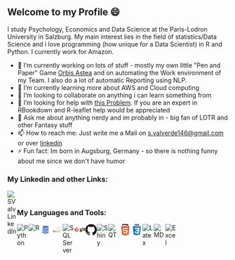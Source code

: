 ## Welcome to my Profile 😄

I study Psychology, Economics and Data Science at the Paris-Lodron University in Salzburg. My main interest lies in the field of statistics/Data Science and i love programming (how unique for a Data Scientist) in R and Python. I currently work for Amazon.

- 🔭 I’m currently working on lots of stuff - mostly my own little "Pen and Paper" Game [Orbis Astea](https://svalv.github.io/Orbis/index.html) and on automating the Work environment of my Team. I also do a lot of automatic Reporting using NLP.
- 🌱 I’m currently learning more about AWS and Cloud computing 
- 👯 I’m looking to collaborate on anything i can learn something from
- 🤔 I’m looking for help with [this Problem](https://github.com/rstudio/bookdown/issues/1093). If you are an expert in RBookdown and R-leaflet help would be appreciated 
- 💬 Ask me about anything nerdy and im probably in - big fan of LOTR and other Fantasy stuff
- 📫 How to reach me: Just write me a Mail on s.valverde146@gmail.com or over [linkedin][linkedin]
- ⚡ Fun fact: Im born in Augsburg, Germany - so there is nothing funny about me since we don't have humor

### My Linkedin and other Links:

[<img align="left" alt="SValvLinkedIn" width="22px" src="https://cdn.jsdelivr.net/npm/simple-icons@v3/icons/linkedin.svg" />][linkedin]

<br />

### My Languages and Tools:

<img align="left" alt="Python" width="26px" src="https://upload.wikimedia.org/wikipedia/commons/c/c3/Python-logo-notext.svg" />
<img align="left" alt="R" width="26px" src="https://upload.wikimedia.org/wikipedia/commons/archive/1/1b/20150904192833%21R_logo.svg" />
<img align="left" alt="SQL" width="26px" src="https://raw.githubusercontent.com/github/explore/80688e429a7d4ef2fca1e82350fe8e3517d3494d/topics/sql/sql.png" />
<img align="left" alt="MySQL" width="26px" src="https://raw.githubusercontent.com/github/explore/80688e429a7d4ef2fca1e82350fe8e3517d3494d/topics/mysql/mysql.png" />
<img align="left" alt="SQLServer" width="26px" src="https://upload.wikimedia.org/wikipedia/de/8/8c/Microsoft_SQL_Server_Logo.svg" />
<img align="left" alt="Git" width="26px" src="https://raw.githubusercontent.com/github/explore/80688e429a7d4ef2fca1e82350fe8e3517d3494d/topics/git/git.png" />
<img align="left" alt="GitHub" width="26px" src="https://raw.githubusercontent.com/github/explore/78df643247d429f6cc873026c0622819ad797942/topics/github/github.png" />
<img align="left" alt="Shiny" width="26px" src="https://i0.wp.com/www.jumpingrivers.com/wp-content/uploads/2019/02/small-RStudio-logos-Shiny.jpg?w=578&ssl=1" />
<img align="left" alt="QT" width="26px" src="https://upload.wikimedia.org/wikipedia/commons/0/0b/Qt_logo_2016.svg" />
<img align="left" alt="HTML5" width="26px" src="https://raw.githubusercontent.com/github/explore/80688e429a7d4ef2fca1e82350fe8e3517d3494d/topics/html/html.png" />
<img align="left" alt="CSS3" width="26px" src="https://raw.githubusercontent.com/github/explore/80688e429a7d4ef2fca1e82350fe8e3517d3494d/topics/css/css.png" />
<img align="left" alt="Latex" width="26px" src="https://upload.wikimedia.org/wikipedia/commons/9/92/LaTeX_logo.svg" />
<img align="left" alt="MD" width="26px" src="https://upload.wikimedia.org/wikipedia/commons/4/48/Markdown-mark.svg" />
<img align="left" alt="Excel" width="26px" src="https://upload.wikimedia.org/wikipedia/commons/3/34/Microsoft_Office_Excel_%282019%E2%80%93present%29.svg" />


</details>

[linkedin]: https://www.linkedin.com/in/simon-valverde-6b5529206/
